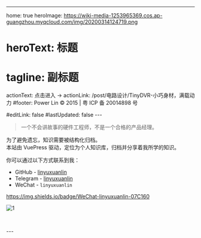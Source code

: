 ---

home: true
heroImage: https://wiki-media-1253965369.cos.ap-guangzhou.myqcloud.com/img/20200314124719.png

# heroText: 标题

# tagline: 副标题

actionText: 点击进入 →
actionLink: /post/电路设计/TinyDVR-小巧身材，满载动力
#footer: Power Lin © 2015 | 粤 ICP 备 20014898 号

#editLink: false
#lastUpdated: false
---<br />

> 一个不会讲故事的硬件工程师，不是一个合格的产品经理。

为了避免遗忘，知识需要被结构化归档。  
本站由 VuePress 驱动，定位为个人知识库，归档并分享着我所学的知识。

你可以通过以下方式联系到我：

- GitHub - [linyuxuanlin](https://github.com/linyuxuanlin)
- Telegram - [linyuxuanlin](https://t.me/linyuxuanlin)
- WeChat - `linyuxuanlin`

https://img.shields.io/badge/WeChat-linyuxuanlin-07C160

![1](https://img.shields.io/badge/WeChat-linyuxuanlin-07C160)

<br />

---<Footer/>
